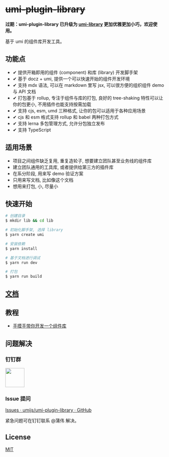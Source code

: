 # ~~umi-plugin-library~~

**过期：umi-plugin-library 已升级为 [umi-library](https://github.com/umijs/umi/tree/master/packages/umi-library) 更加优雅更加小巧，欢迎使用。** 

基于 umi 的组件库开发工具。

## 功能点

* ✔︎ 提供开箱即用的组件 (component) 和库 (library) 开发脚手架
* ✔︎ 基于 docz + umi, 提供一个可以快速开始的组件开发环境
* ✔︎ 支持 mdx 语法, 可以在 markdown 里写 jsx, 可以很方便的组织组件 demo 与 API 文档
* ✔︎ 打包基于 rollup, 专注于组件与库的打包, 良好的 tree-shaking 特性可以让你的包更小, 不用插件也能支持按需加载
* ✔︎ 支持 cjs, esm, umd 三种格式, 让你的包可以适用于各种应用场景
* ✔︎ cjs 和 esm 格式支持 rollup 和 babel 两种打包方式
* ✔︎ 支持 lerna 多包管理方式, 允许分包独立发布
* ✔︎ 支持 TypeScript

## 适用场景

* 项目之间组件缺乏复用, 重复造轮子, 想要建立团队甚至业务线的组件库
* 建立团队通用的工具库, 或者提供给第三方的插件库
* 在系分阶段, 用来写 demo 验证方案
* 只用来写文档, 比如像这个文档
* 想用来打包, 小, 尽量小

## 快速开始

```bash
# 创建目录
$ mkdir lib && cd lib

# 初始化脚手架, 选择 library
$ yarn create umi

# 安装依赖
$ yarn install

# 基于文档进行调试
$ yarn run dev

# 打包
$ yarn run build
```

## [文档](https://umijs.github.io/umi-plugin-library/)

## 教程
- [手摸手带你开发一个组件库](https://github.com/clock157/blog/issues/1)

## 问题解决

### 钉钉群

<img src="https://gw.alipayobjects.com/zos/rmsportal/jPXcQOlGLnylGMfrKdBz.jpg" width="60" />

### Issue 提问

[Issues · umijs/umi-plugin-library · GitHub]()

紧急问题可在钉钉联系 @蒲伟 解决。

## License

[MIT](https://github.com/umijs/umi-plugin-library/blob/master/LICENSE)
